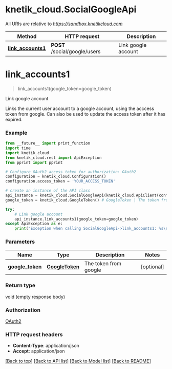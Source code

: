 # knetik_cloud.SocialGoogleApi

All URIs are relative to *https://sandbox.knetikcloud.com*

Method | HTTP request | Description
------------- | ------------- | -------------
[**link_accounts1**](SocialGoogleApi.md#link_accounts1) | **POST** /social/google/users | Link google account


# **link_accounts1**
> link_accounts1(google_token=google_token)

Link google account

Links the current user account to a google account, using the acccess token from google. Can also be used to update the access token after it has expired.

### Example 
```python
from __future__ import print_function
import time
import knetik_cloud
from knetik_cloud.rest import ApiException
from pprint import pprint

# Configure OAuth2 access token for authorization: OAuth2
configuration = knetik_cloud.Configuration()
configuration.access_token = 'YOUR_ACCESS_TOKEN'

# create an instance of the API class
api_instance = knetik_cloud.SocialGoogleApi(knetik_cloud.ApiClient(configuration))
google_token = knetik_cloud.GoogleToken() # GoogleToken | The token from google (optional)

try: 
    # Link google account
    api_instance.link_accounts1(google_token=google_token)
except ApiException as e:
    print("Exception when calling SocialGoogleApi->link_accounts1: %s\n" % e)
```

### Parameters

Name | Type | Description  | Notes
------------- | ------------- | ------------- | -------------
 **google_token** | [**GoogleToken**](GoogleToken.md)| The token from google | [optional] 

### Return type

void (empty response body)

### Authorization

[OAuth2](../README.md#OAuth2)

### HTTP request headers

 - **Content-Type**: application/json
 - **Accept**: application/json

[[Back to top]](#) [[Back to API list]](../README.md#documentation-for-api-endpoints) [[Back to Model list]](../README.md#documentation-for-models) [[Back to README]](../README.md)


